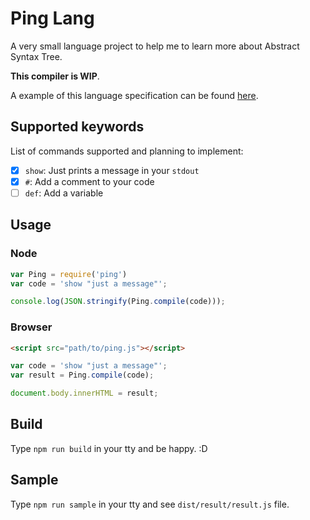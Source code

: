 # Ping Lang

A very small language project to help me to learn more about Abstract Syntax Tree.

**This compiler is WIP**.

A example of this language specification can be found [here](./sample/sample.ping). 

## Supported keywords

List of commands supported and planning to implement:

- [x] `show`: Just prints a message in your `stdout`
- [x] `#`: Add a comment to your code
- [ ] `def`: Add a variable

## Usage

### Node

```javascript
var Ping = require('ping')
var code = 'show "just a message"';

console.log(JSON.stringify(Ping.compile(code)));
```

### Browser

```html
<script src="path/to/ping.js"></script>
```

```javascript
var code = 'show "just a message"';
var result = Ping.compile(code);

document.body.innerHTML = result;
```

## Build

Type `npm run build` in your tty and be happy. :D

## Sample

Type `npm run sample` in your tty and see `dist/result/result.js` file.